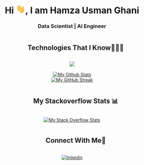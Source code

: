 <h1 align="center">Hi <img src="https://raw.githubusercontent.com/ABSphreak/ABSphreak/master/gifs/Hi.gif" width="30px">, I am Hamza Usman Ghani</h1>
<h3 align="center">Data Scientist | AI Engineer </h3>


<!--h1 without bottom border-->
<div id="user-content-toc">
  <ul align="center">
    <summary><h2 style="display: inline-block">Technologies That I Know👨🏻‍💻</h2></summary>
  </ul>
</div>
<!--tech stack icons-->
<p align="center">
  <a href="https://skillicons.dev">
    <img src="https://skillicons.dev/icons?i=python,tensorflow,pytorch,django,sklearn,mysql,aws,azure,dynamodb,mongodb,elasticsearch,postman&perline=14" />
  </a>
</p>

<div align="center">
  <a href="https://github.com/hamzausmanghani">
    <img src="https://github-readme-stats.vercel.app/api?username=hamzausmanghani&show_icons=true&count_private=true&hide=issues&theme=tokyonight&include_all_commits=true" alt="My Github Stats", width="500" height="200">
  </a>
</div>

<div align="center">
  <a href="https://github.com/hamzausmanghani">
    <img src="https://github-readme-streak-stats.herokuapp.com/?user=hamzausmanghani&theme=tokyonight" alt="My GitHub Streak", width="500" height="200">
  </a>
</div>

<!--h1 without bottom border-->
<div id="user-content-toc">
  <ul align="center">
    <summary><h2 style="display: inline-block">My Stackoverflow Stats 📊</h2></summary>
  </ul>
</div>
<div align="center">
  <a href="https://stackoverflow.com/users/13577063/hamza-usman-ghani">
    <img src="https://github-readme-stackoverflow.vercel.app/?userID=13577063&layout=compact&theme=dark" alt="My Stack Overflow Stats", width="400" height="160">
  </a>
</div>


<!-- Connect with me -->
<!--h2 without bottom border-->
<div id="user-content-toc">
  <ul align="center">
    <summary><h2 style="display: inline-block">Connect With Me🤝</h2></summary>
  </ul>
</div>

<!--icons and links-->
<p align="center">
<a href="https://www.linkedin.com/in/hamzausmanghani/" target="blank"><img align="center" src="https://user-images.githubusercontent.com/88904952/234979284-68c11d7f-1acc-4f0c-ac78-044e1037d7b0.png" alt="linkedin" height="50" width="50" /></a>
  
</p>
